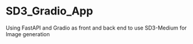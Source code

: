 # SD3_Gradio_App
Using FastAPI and Gradio as front and back end to use SD3-Medium for Image generation
